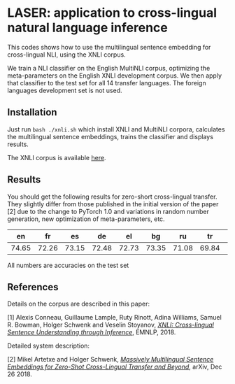 # LASER: application to cross-lingual natural language inference

This codes shows how to use the multilingual sentence embedding for
cross-lingual NLI, using the XNLI corpus.

We train a NLI classifier on the English MultiNLI corpus, optimizing
the meta-parameters on the English XNLI development corpus.
We then apply that classifier to the test set for all 14 transfer languages.
The foreign languages development set is not used.

## Installation

Just run `bash ./xnli.sh`
which install XNLI and MultiNLI corpora, 
calculates the multilingual sentence embeddings,
trains the classifier and displays results.

The XNLI corpus is available [here](https://www.nyu.edu/projects/bowman/xnli/).

## Results

You should get the following results for zero-short cross-lingual transfer.
They slightly differ from those published in the initial version of the paper [2]
due to the change to PyTorch 1.0 and variations in random number generation, new optimization of meta-parameters, etc.

|   en  |   fr  |   es  |   de  |   el  |   bg  |   ru  |   tr  |   ar  |   vi  |   th  |   zh  |   hi  |   sw  |   ur  |
|-------|-------|-------|-------|-------|-------|-------|-------|-------|-------|-------|-------|-------|-------|-------|
| 74.65 | 72.26 | 73.15 | 72.48 | 72.73 | 73.35 | 71.08 | 69.84 | 70.48 | 71.94 | 69.20 | 71.38 | 65.95 | 62.14 | 61.82 |

All numbers are accuracies on the test set

## References

Details on the corpus are described in this paper:

[1] Alexis Conneau, Guillaume Lample, Ruty Rinott, Adina Williams, Samuel R. Bowman, Holger Schwenk and Veselin Stoyanov,
[*XNLI: Cross-lingual Sentence Understanding through Inference*](https://aclweb.org/anthology/D18-1269),
EMNLP, 2018.

Detailed system description:

[2] Mikel Artetxe and Holger Schwenk,
[*Massively Multilingual Sentence Embeddings for Zero-Shot Cross-Lingual Transfer and Beyond*](https://arxiv.org/pdf/1812.10464),
arXiv, Dec 26 2018.
